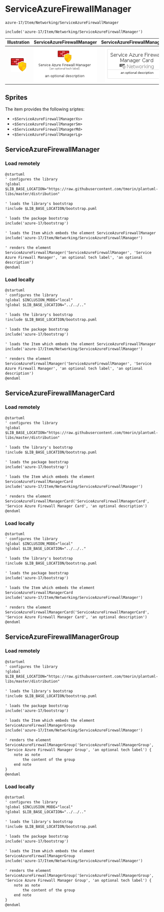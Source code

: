 # ServiceAzureFirewallManager


```text
azure-17/Item/Networking/ServiceAzureFirewallManager
```

```text
include('azure-17/Item/Networking/ServiceAzureFirewallManager')
```



| Illustration | ServiceAzureFirewallManager | ServiceAzureFirewallManagerCard | ServiceAzureFirewallManagerGroup |
| :---: | :---: | :---: | :---: |
| ![illustration for Illustration](../../../azure-17/Item/Networking/ServiceAzureFirewallManager.png) | ![illustration for ServiceAzureFirewallManager](../../../azure-17/Item/Networking/ServiceAzureFirewallManager.Local.png) | ![illustration for ServiceAzureFirewallManagerCard](../../../azure-17/Item/Networking/ServiceAzureFirewallManagerCard.Local.png) | ![illustration for ServiceAzureFirewallManagerGroup](../../../azure-17/Item/Networking/ServiceAzureFirewallManagerGroup.Local.png) |



## Sprites
The item provides the following sriptes:

- `<$ServiceAzureFirewallManagerXs>`
- `<$ServiceAzureFirewallManagerSm>`
- `<$ServiceAzureFirewallManagerMd>`
- `<$ServiceAzureFirewallManagerLg>`





## ServiceAzureFirewallManager

### Load remotely
```plantuml
@startuml
' configures the library
!global $LIB_BASE_LOCATION="https://raw.githubusercontent.com/tmorin/plantuml-libs/master/distribution"

' loads the library's bootstrap
!include $LIB_BASE_LOCATION/bootstrap.puml

' loads the package bootstrap
include('azure-17/bootstrap')

' loads the Item which embeds the element ServiceAzureFirewallManager
include('azure-17/Item/Networking/ServiceAzureFirewallManager')

' renders the element
ServiceAzureFirewallManager('ServiceAzureFirewallManager', 'Service Azure Firewall Manager', 'an optional tech label', 'an optional description')
@enduml
```

### Load locally
```plantuml
@startuml
' configures the library
!global $INCLUSION_MODE="local"
!global $LIB_BASE_LOCATION="../../.."

' loads the library's bootstrap
!include $LIB_BASE_LOCATION/bootstrap.puml

' loads the package bootstrap
include('azure-17/bootstrap')

' loads the Item which embeds the element ServiceAzureFirewallManager
include('azure-17/Item/Networking/ServiceAzureFirewallManager')

' renders the element
ServiceAzureFirewallManager('ServiceAzureFirewallManager', 'Service Azure Firewall Manager', 'an optional tech label', 'an optional description')
@enduml
```

## ServiceAzureFirewallManagerCard

### Load remotely
```plantuml
@startuml
' configures the library
!global $LIB_BASE_LOCATION="https://raw.githubusercontent.com/tmorin/plantuml-libs/master/distribution"

' loads the library's bootstrap
!include $LIB_BASE_LOCATION/bootstrap.puml

' loads the package bootstrap
include('azure-17/bootstrap')

' loads the Item which embeds the element ServiceAzureFirewallManagerCard
include('azure-17/Item/Networking/ServiceAzureFirewallManager')

' renders the element
ServiceAzureFirewallManagerCard('ServiceAzureFirewallManagerCard', 'Service Azure Firewall Manager Card', 'an optional description')
@enduml
```

### Load locally
```plantuml
@startuml
' configures the library
!global $INCLUSION_MODE="local"
!global $LIB_BASE_LOCATION="../../.."

' loads the library's bootstrap
!include $LIB_BASE_LOCATION/bootstrap.puml

' loads the package bootstrap
include('azure-17/bootstrap')

' loads the Item which embeds the element ServiceAzureFirewallManagerCard
include('azure-17/Item/Networking/ServiceAzureFirewallManager')

' renders the element
ServiceAzureFirewallManagerCard('ServiceAzureFirewallManagerCard', 'Service Azure Firewall Manager Card', 'an optional description')
@enduml
```

## ServiceAzureFirewallManagerGroup

### Load remotely
```plantuml
@startuml
' configures the library
!global $LIB_BASE_LOCATION="https://raw.githubusercontent.com/tmorin/plantuml-libs/master/distribution"

' loads the library's bootstrap
!include $LIB_BASE_LOCATION/bootstrap.puml

' loads the package bootstrap
include('azure-17/bootstrap')

' loads the Item which embeds the element ServiceAzureFirewallManagerGroup
include('azure-17/Item/Networking/ServiceAzureFirewallManager')

' renders the element
ServiceAzureFirewallManagerGroup('ServiceAzureFirewallManagerGroup', 'Service Azure Firewall Manager Group', 'an optional tech label') {
    note as note
        the content of the group
    end note
}
@enduml
```

### Load locally
```plantuml
@startuml
' configures the library
!global $INCLUSION_MODE="local"
!global $LIB_BASE_LOCATION="../../.."

' loads the library's bootstrap
!include $LIB_BASE_LOCATION/bootstrap.puml

' loads the package bootstrap
include('azure-17/bootstrap')

' loads the Item which embeds the element ServiceAzureFirewallManagerGroup
include('azure-17/Item/Networking/ServiceAzureFirewallManager')

' renders the element
ServiceAzureFirewallManagerGroup('ServiceAzureFirewallManagerGroup', 'Service Azure Firewall Manager Group', 'an optional tech label') {
    note as note
        the content of the group
    end note
}
@enduml
```

